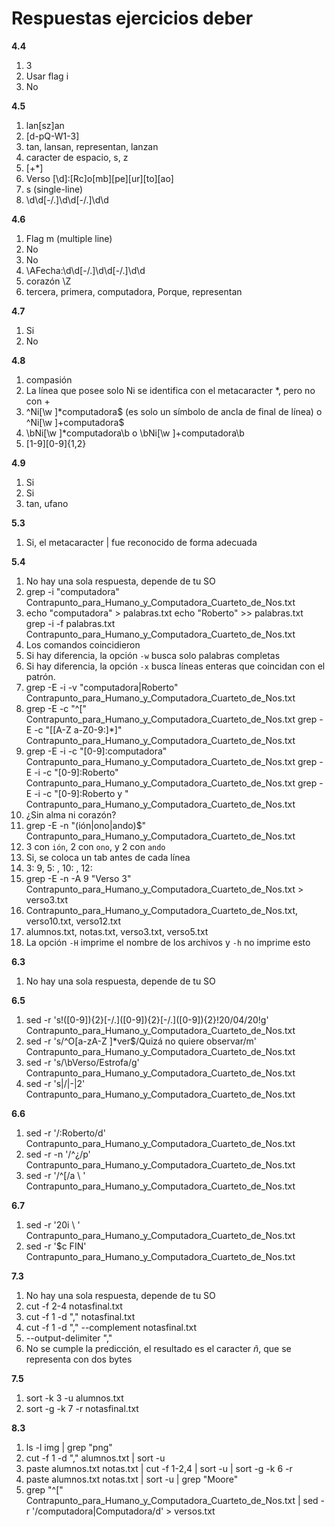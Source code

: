 # Respuestas ejercicios deber
**4.4**
1. 3
2. Usar flag i
3. No 

**4.5**
1. lan[sz]an
2. [d-pQ-W1-3]
3. tan, lansan, representan, lanzan 
4. caracter de espacio, s, z
5. [+*]
6. Verso [\d]:[Rc]o[mb][pe][ur][to][ao]
7. s (single-line)
8. \d\d[-\/.]\d\d[-\/.]\d\d

**4.6**
1. Flag m (multiple line)
2. No
3. No
4. \AFecha:\d\d[-\/.]\d\d[-\/.]\d\d
5. corazón \Z
6. tercera, primera, computadora, Porque, representan

**4.7**
1. Si
2. No

**4.8**
1. compasión 
2. La línea que posee solo Ni se identifica con el metacaracter *, pero no con +
3. ^Ni[\w ]*computadora$ (es solo un símbolo de ancla de final de línea) o ^Ni[\w ]+computadora$
4. \bNi[\w ]*computadora\b o \bNi[\w ]+computadora\b
5. [1-9][0-9]{1,2}

**4.9**
1. Si
2. Si
3. tan, ufano

**5.3**

1. Si, el metacaracter | fue reconocido de forma adecuada

**5.4**

1. No hay una sola respuesta, depende de tu SO
2. grep -i "computadora" Contrapunto_para_Humano_y_Computadora_Cuarteto_de_Nos.txt
3. echo "computadora" > palabras.txt 
   echo "Roberto" >> palabras.txt 	
   grep -i -f palabras.txt Contrapunto_para_Humano_y_Computadora_Cuarteto_de_Nos.txt
4. Los comandos coincidieron
5. Si hay diferencia, la opción `-w` busca solo palabras completas 
6. Si hay diferencia, la opción `-x` busca líneas enteras que coincidan con el patrón.
7. grep -E -i -v "computadora|Roberto" Contrapunto_para_Humano_y_Computadora_Cuarteto_de_Nos.txt
8. grep -E -c "^\[" Contrapunto_para_Humano_y_Computadora_Cuarteto_de_Nos.txt 
   grep -E -c "\[[A-Z a-Z0-9:]*\]" Contrapunto_para_Humano_y_Computadora_Cuarteto_de_Nos.txt   
9. grep -E -i -c "[0-9]:computadora" Contrapunto_para_Humano_y_Computadora_Cuarteto_de_Nos.txt
   grep -E -i -c "[0-9]:Roberto" Contrapunto_para_Humano_y_Computadora_Cuarteto_de_Nos.txt
   grep -E -i -c "[0-9]:Roberto y " Contrapunto_para_Humano_y_Computadora_Cuarteto_de_Nos.txt
10. ¿Sin alma ni corazón?
11. grep -E -n "(ión|ono|ando)$" Contrapunto_para_Humano_y_Computadora_Cuarteto_de_Nos.txt
12. 3 con `ión`, 2 con `ono`, y 2 con `ando`
13. Si, se coloca un tab antes de cada línea 
14. 3: 9, 5: , 10: , 12: 
15. grep -E -n -A 9 "Verso 3" Contrapunto_para_Humano_y_Computadora_Cuarteto_de_Nos.txt > verso3.txt
16. Contrapunto_para_Humano_y_Computadora_Cuarteto_de_Nos.txt, verso10.txt, verso12.txt
17. alumnos.txt, notas.txt, verso3.txt, verso5.txt
18. La opción `-H` imprime el nombre de los archivos y `-h` no imprime esto

**6.3**
1. No hay una sola respuesta, depende de tu SO

**6.5**
1. sed -r 's!([0-9]){2}[-\/.]\([0-9]\){2}[-\/.]\([0-9]\){2}!20/04/20!g' Contrapunto_para_Humano_y_Computadora_Cuarteto_de_Nos.txt
2. sed -r 's/^O[a-zA-Z ]*ver$/Quizá no quiere observar/m' Contrapunto_para_Humano_y_Computadora_Cuarteto_de_Nos.txt
3. sed -r 's/\bVerso/Estrofa/g' Contrapunto_para_Humano_y_Computadora_Cuarteto_de_Nos.txt
4. sed -r 's|/|-|2' Contrapunto_para_Humano_y_Computadora_Cuarteto_de_Nos.txt

**6.6**
1. sed -r '/:Roberto/d' Contrapunto_para_Humano_y_Computadora_Cuarteto_de_Nos.txt
2. sed -r -n '/^¿/p' Contrapunto_para_Humano_y_Computadora_Cuarteto_de_Nos.txt
3. sed -r '/^\[/a \ ' Contrapunto_para_Humano_y_Computadora_Cuarteto_de_Nos.txt

**6.7**
1. sed -r '20i \ ' Contrapunto_para_Humano_y_Computadora_Cuarteto_de_Nos.txt
2. sed -r '$c FIN' Contrapunto_para_Humano_y_Computadora_Cuarteto_de_Nos.txt

**7.3**
1. No hay una sola respuesta, depende de tu SO
2. cut -f 2-4 notasfinal.txt
3. cut -f 1 -d "," notasfinal.txt
4. cut -f 1 -d "," --complement notasfinal.txt
5. --output-delimiter ","
6. No se cumple la predicción, el resultado es el caracter *ñ*, que se representa con dos bytes

**7.5**
1. sort -k 3 -u alumnos.txt
2. sort -g -k 7 -r  notasfinal.txt

**8.3**
1. ls -l img | grep "png"
2. cut -f 1 -d "," alumnos.txt | sort -u
3. paste alumnos.txt notas.txt | cut -f 1-2,4 | sort -u | sort -g -k 6 -r
4. paste alumnos.txt notas.txt | sort -u | grep "Moore"
5. grep "^\[" Contrapunto_para_Humano_y_Computadora_Cuarteto_de_Nos.txt | sed -r '/computadora|Computadora/d' > versos.txt
